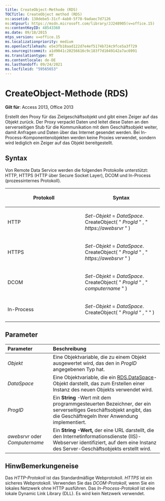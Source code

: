 ```yaml
---
title: CreateObject-Methode (RDS)
TOCTitle: CreateObject method (RDS)
ms:assetid: 130debe5-31cf-4ab0-5f78-9adaec7d7126
ms:mtpsurl: https://msdn.microsoft.com/library/JJ248905(v=office.15)
ms:contentKeyID: 48543360
ms.date: 09/18/2015
mtps_version: v=office.15
ms.localizationpriority: medium
ms.openlocfilehash: e5e3fb18aad122d7e4ef5174b724c9fce5a3f729
ms.sourcegitcommit: a1d9041c20256616c9c183f7d1049142a7ac6991
ms.translationtype: MT
ms.contentlocale: de-DE
ms.lasthandoff: 09/24/2021
ms.locfileid: "59565653"
---
```

# <a name="createobject-method-rds"></a>CreateObject-Methode (RDS)

**Gilt für**: Access 2013, Office 2013

Erstellt den Proxy für das Zielgeschäftsobjekt und gibt einen Zeiger auf das Objekt zurück. Der Proxy verpackt Daten und leitet diese Daten an den serverseitigen Stub für die Kommunikation mit dem Geschäftsobjekt weiter, damit Anfragen und Daten über das Internet gesendet werden. Bei In-Process-Komponentenobjekten werden keine Proxies verwendet, sondern wird lediglich ein Zeiger auf das Objekt bereitgestellt.

## <a name="syntax"></a>Syntax

Von Remote Data Service werden die folgenden Protokolle unterstützt: HTTP, HTTPS (HTTP über Secure Socket Layer), DCOM und In-Process (prozessinternes Protokoll).

<table>
<colgroup>
<col style="width: 50%" />
<col style="width: 50%" />
</colgroup>
<thead>
<tr class="header">
<th><p>Protokoll</p></th>
<th><p>Syntax</p></th>
</tr>
</thead>
<tbody>
<tr class="odd">
<td><p>HTTP</p></td>
<td><p><em>Set-Objekt</em>  =  <em>DataSpace</em>. CreateObject( &quot; <em>ProgId</em> &quot; , &quot; <em>https://awebsrvr</em> &quot; )</p></td>
</tr>
<tr class="even">
<td><p>HTTPS</p></td>
<td><p><em>Set-Objekt</em>  =  <em>DataSpace</em>. CreateObject( &quot; <em>ProgId</em> &quot; , &quot; <em>https://awebsrvr</em> &quot; )</p></td>
</tr>
<tr class="odd">
<td><p>DCOM</p></td>
<td><p><em>Set-Objekt</em>  =  <em>DataSpace</em>. CreateObject( &quot; <em>ProgId</em> &quot; , &quot; <em>computername</em> &quot; )</p></td>
</tr>
<tr class="even">
<td><p>In-Process</p></td>
<td><p><em>Set-Objekt</em>  =  <em>DataSpace</em>. CreateObject( &quot; <em>ProgId</em> &quot; , &quot; &quot; )</p></td>
</tr>
</tbody>
</table>


## <a name="parameters"></a>Parameter

|Parameter|Beschreibung|
|:--------|:----------|
|*Objekt* |Eine Objektvariable, die zu einem Objekt ausgewertet wird, das den in *ProgID* angegebenen Typ hat.|
|*DataSpace* |Eine Objektvariable, die ein [RDS.DataSpace](dataspace-object-rds.md)-Objekt darstellt, das zum Erstellen einer Instanz des neuen Objekts verwendet wird.|
|*ProgID* |Ein **String** -Wert mit dem programmgesteuerten Bezeichner, der ein serverseitiges Geschäftsobjekt angibt, das die Geschäftregeln Ihrer Anwendung implementiert.|
|*awebsrvr* oder *Computername* |Ein **String -Wert,** der eine URL darstellt, die den Internetinformationsdienste (IIS)-Webserver identifiziert, auf dem eine Instanz des Server-Geschäftsobjekts erstellt wird.|

## <a name="remarks"></a>HinwBemerkungeneise

Das *HTTP-Protokoll* ist das Standardmäßige Webprotokoll. *HTTPS* ist ein sicheres Webprotokoll. Verwenden Sie das *DCOM-Protokoll,* wenn Sie ein lokales Netzwerk ohne HTTP ausführen. Das *In-Process-Protokoll* ist eine lokale Dynamic Link Library (DLL). Es wird kein Netzwerk verwendet.


